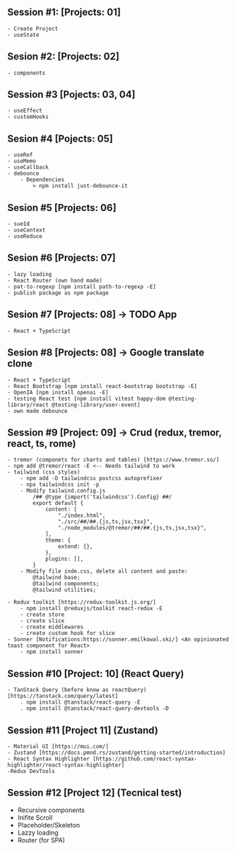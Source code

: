 ## Session #1: [Projects: 01]
    - Create Project
    - useState 

## Sesion #2: [Projects: 02]
    - components

## Session #3 [Pojects: 03, 04]
    - useEffect
    - customHooks 

## Sesion #4 [Pojects: 05]
    - useRef
    - useMemo
    - useCallback
    - debounce
        - Dependencies
            > npm install just-debounce-it
            
## Sesion #5 [Projects: 06]
    - sueId
    - useContext
    - useReduce

## Sesion #6 [Projects: 07]
    - lazy loading
    - React Router (own hand made)
    - pat-to-regexp [npm install path-to-regexp -E]
    - publish package as npm package
	
## Sesion #7 [Projects: 08] -> TODO App
	- React + TypeScript

## Sesion #8 [Projects: 08] -> Google translate clone
	- React + TypeScript
    - React Bootstrap [npm install react-bootstrap bootstrap -E]
    - OpenIA [npm install openai -E]
    - testing React test [npm install vitest happy-dom @testing-library/react @testing-library/user-event]
    - own made debounce
    
## Session #9 [Project: 09] -> Crud (redux, tremor, react, ts, rome)
    - tremor (componets for charts and tables) [https://www.tremor.so/]
	- npm add @tremor/react -E <-- Needs tailwind to work
    - tailwind (css styles)	
        - npm add -D tailwindcss postcss autoprefixer
        - npx tailwindcss init -p
        - Modify tailwind.config.js
            /## @type {import('tailwindcss').Config} ##/
            export default {
                content: [
                    "./index.html",
                    "./src/##/##.{js,ts,jsx,tsx}",
                    "./node_modules/@tremor/##/##.{js,ts,jsx,tsx}",
                ],
                theme: {
                    extend: {},
                },
                plugins: [],
            }
        - Modify file inde.css, delete all content and paste:
            @tailwind base;
            @tailwind components;
            @tailwind utilities;
            
    - Redux toolkit [https://redux-toolkit.js.org/]
        - npm install @reduxjs/toolkit react-redux -E
        - create store
        - create slice
        - create middlewares
        - create custom hook for slice
    - Sonner [Notifications:https://sonner.emilkowal.ski/] <An opinionated toast component for React>
        - npm install sonner
        
## Session #10 [Project: 10] (React Query)
    - TanStack Query (before know as reactQuery) [https://tanstack.com/query/latest]
        . npm install @tanstack/react-query -E
        . npm install @tanstack/react-query-devtools -D

## Session #11 [Project 11] (Zustand)
    - Material UI [https://mui.com/]
    - Zustand [https://docs.pmnd.rs/zustand/getting-started/introduction]
    - React Syntax Highlighter [https://github.com/react-syntax-highlighter/react-syntax-highlighter]
    -Redux DevTools

## Session #12 [Project 12] (Tecnical test)
  - Recursive components
  - Inifite Scroll
  - Placeholder/Skeleton
  - Lazzy loading
  - Router (for SPA)
